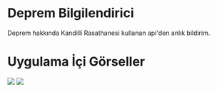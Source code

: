 # Deprem Bilgilendirici

Deprem hakkında Kandilli Rasathanesi kullanan api'den anlık bildirim.

# Uygulama İçi Görseller
<img src="https://i.hizliresim.com/7f4a2g3.png">

<img src="https://i.hizliresim.com/da5hd6h.png">
